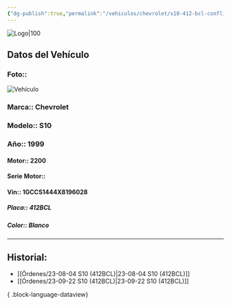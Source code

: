 ```yaml
---
{"dg-publish":true,"permalink":"/vehiculos/chevrolet/s10-412-bcl-conflict-2023-09-25-00-04-05/"}
---
```


![Logo|100](http://drive.google.com/uc?export=view&id=137fl3TIZ0-PU8b-Pt0bsjclwHub_u78G)

## Datos del Vehículo 
### Foto:: 
![Vehículo](http://drive.google.com/uc?export=view&id=1e5lVcydwJA661gnk7segY7s5q33KVRoa)

### Marca:: Chevrolet 
### Modelo:: S10
### Año:: 1999
#### Motor:: 2200
#### Serie Motor:: 
#### Vin:: 1GCCS1444X8196028
##### Placa:: 412BCL
##### Color:: Blanco 
---

## Historial:

- [[Órdenes/23-08-04  S10 (412BCL)\|23-08-04  S10 (412BCL)]]
- [[Órdenes/23-09-22 S10 (412BCL)\|23-09-22 S10 (412BCL)]]

{ .block-language-dataview} 
